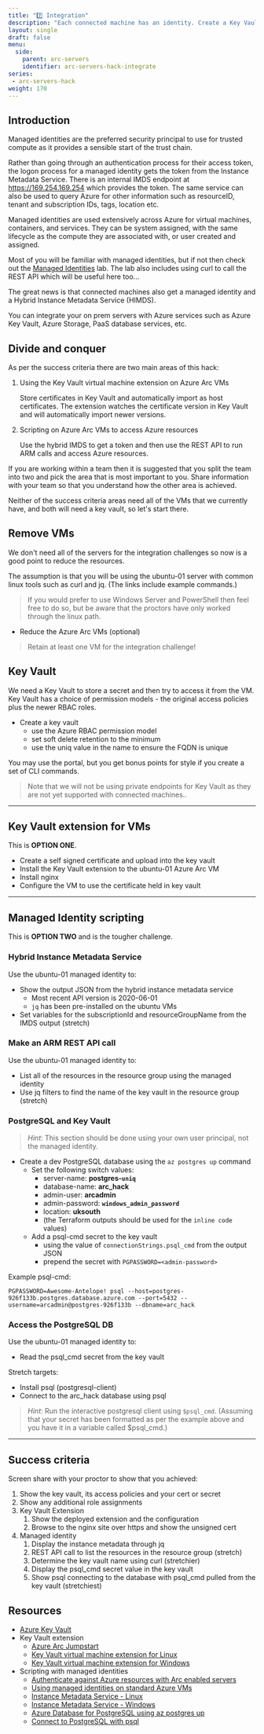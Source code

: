 ```yaml
---
title: "7️⃣ Integration"
description: "Each connected machine has an identity. Create a Key Vault and add a secret. Configure the Run the commands to pull the secret from the Key Vault from your on prem VM. "
layout: single
draft: false
menu:
  side:
    parent: arc-servers
    identifier: arc-servers-hack-integrate
series:
 - arc-servers-hack
weight: 170
---
```


## Introduction

Managed identities are the preferred security principal to use for trusted compute as it provides a sensible start of the trust chain.

Rather than going through an authentication process for their access token, the logon process for a managed identity gets the token from the Instance Metadata Service. There is an internal IMDS endpoint at <https://169.254.169.254> which provides the token. The same service can also be used to query Azure for other information such as resourceID, tenant and subscription IDs, tags, location etc.

Managed identities are used extensively across Azure for virtual machines, containers, and services. They can be system assigned, with the same lifecycle as the compute they are associated with, or user created and assigned.

Most of you will be familiar with managed identities, but if not then check out the [Managed Identities](/vm/identity) lab. The lab also includes using curl to call the REST API which will be useful here too...

The great news is that connected machines also get a managed identity and a Hybrid Instance Metadata Service (HIMDS).

You can integrate your on prem servers with Azure services such as Azure Key Vault, Azure Storage, PaaS database services, etc.

## Divide and conquer

As per the success criteria there are two main areas of this hack:

1. Using the Key Vault virtual machine extension on Azure Arc VMs

    Store certificates in Key Vault and automatically import as host certificates. The extension watches the certificate version in Key Vault and will automatically import newer versions.

1. Scripting on Azure Arc VMs to access Azure resources

    Use the hybrid IMDS to get a token and then use the REST API to run ARM calls and access Azure resources.

If you are working within a team then it is suggested that you split the team into two and pick the area that is most important to you. Share information with your team so that you understand how the other area is achieved.

Neither of the success criteria areas need all of the VMs that we currently have, and both will need a key vault, so let's start there.

## Remove VMs

We don't need all of the servers for the integration challenges so now is a good point to reduce the resources.

The assumption is that you will be using the ubuntu-01 server with common linux tools such as curl and jq. (The links include example commands.)

> If you would prefer to use Windows Server and PowerShell then feel free to do so, but be aware that the proctors have only worked through the linux path.

* Reduce the Azure Arc VMs (optional)

> Retain at least one VM for the integration challenge!

## Key Vault

We need a Key Vault to store a secret and then try to access it from the VM. Key Vault has a choice of permission models - the original access policies plus the newer RBAC roles.

* Create a key vault
  * use the Azure RBAC permission model
  * set soft delete retention to the minimum
  * use the uniq value in the name to ensure the FQDN is unique

You may use the portal, but you get bonus points for style if you create a set of CLI commands.

> Note that we will not be using private endpoints for Key Vault as they are not yet supported with connected machines..

----------

## Key Vault extension for VMs

This is **OPTION ONE**.

* Create a self signed certificate and upload into the key vault
* Install the Key Vault extension to the ubuntu-01 Azure Arc VM
* Install nginx
* Configure the VM to use the certificate held in key vault

----------

## Managed Identity scripting

This is **OPTION TWO** and is the tougher challenge.

### Hybrid Instance Metadata Service

Use the ubuntu-01 managed identity to:

* Show the output JSON from the hybrid instance metadata service
  * Most recent API version is 2020-06-01
  * `jq` has been pre-installed on the ubuntu VMs
* Set variables for the subscriptionId and resourceGroupName from the IMDS output (stretch)

### Make an ARM REST API call

Use the ubuntu-01 managed identity to:

* List all of the resources in the resource group using the managed identity
* Use jq filters to find the name of the key vault in the resource group (stretch)

### PostgreSQL and Key Vault

> _Hint_: This section should be done using your own user principal, not the managed identity.

* Create a dev PostgreSQL database using the `az postgres up` command
  * Set the following switch values:
    * server-name: **postgres-`uniq`**
    * database-name: **arc_hack**
    * admin-user: **arcadmin**
    * admin-password: **`windows_admin_password`**
    * location: **uksouth**
    * (the Terraform outputs should be used for the `inline code` values)
  * Add a psql-cmd secret to the key vault
    * using the value of `connectionStrings.psql_cmd` from the output JSON
    * prepend the secret with `PGPASSWORD=<admin-password> `

Example psql-cmd:

```text
PGPASSWORD=Awesome-Antelope! psql --host=postgres-926f133b.postgres.database.azure.com --port=5432 --username=arcadmin@postgres-926f133b --dbname=arc_hack
```

### Access the PostgreSQL DB

Use the ubuntu-01 managed identity to:

* Read the psql_cmd secret from the key vault

Stretch targets:

* Install psql (postgresql-client)
* Connect to the arc_hack database using psql

> _Hint_: Run the interactive postgresql client using `$psql_cmd`. (Assuming that your secret has been formatted as per the example above and you have it in a variable called $psql_cmd.)

----------

## Success criteria

Screen share with your proctor to show that you achieved:

1. Show the key vault, its access policies and your cert or secret
1. Show any additional role assignments
1. Key Vault Extension
    1. Show the deployed extension and the configuration
    1. Browse to the nginx site over https and show the unsigned cert
1. Managed identity
    1. Display the instance metadata through jq
    1. REST API call to list the resources in the resource group (stretch)
    1. Determine the key vault name using curl (stretchier)
    1. Display the psql_cmd secret value in the key vault
    1. Show psql connecting to the database with psql_cmd pulled from the key vault (stretchiest)

## Resources

* [Azure Key Vault](https://docs.microsoft.com/azure/key-vault/general/)
* Key Vault extension
  * [Azure Arc Jumpstart](https://azurearcjumpstart.io/azure_arc_jumpstart/azure_arc_servers/)
  * [Key Vault virtual machine extension for Linux](https://docs.microsoft.com/azure/virtual-machines/extensions/key-vault-linux?tabs=linux)
  * [Key Vault virtual machine extension for Windows](https://docs.microsoft.com/azure/virtual-machines/extensions/key-vault-windows?tabs=windows)
* Scripting with managed identities
  * [Authenticate against Azure resources with Arc enabled servers](https://docs.microsoft.com/azure/azure-arc/servers/managed-identity-authentication)
  * [Using managed identities on standard Azure VMs](/vm/identity)
  * [Instance Metadata Service - Linux](https://docs.microsoft.com/azure/virtual-machines/linux/instance-metadata-service?tabs=linux)
  * [Instance Metadata Service - Windows](https://docs.microsoft.com/azure/virtual-machines/windows/instance-metadata-service?tabs=windows)
  * [Azure Database for PostgreSQL using az postgres up](https://docs.microsoft.com/azure/postgresql/quickstart-create-server-up-azure-cli)
  * [Connect to PostgreSQL with psql](https://docs.microsoft.com/azure/postgresql/quickstart-create-server-database-portal#connect-to-the-server-with-psql)